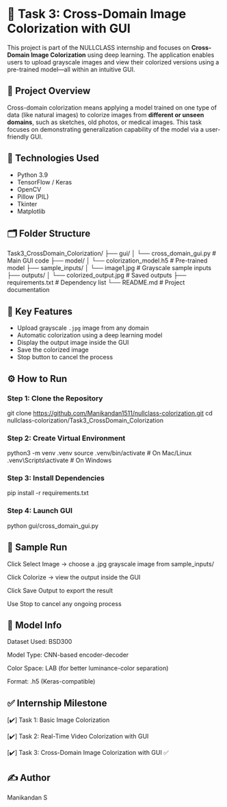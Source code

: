 # 🎨 Task 3: Cross-Domain Image Colorization with GUI

This project is part of the NULLCLASS internship and focuses on **Cross-Domain Image Colorization** using deep learning. The application enables users to upload grayscale images and view their colorized versions using a pre-trained model—all within an intuitive GUI.


## 🚀 Project Overview

Cross-domain colorization means applying a model trained on one type of data (like natural images) to colorize images from **different or unseen domains**, such as sketches, old photos, or medical images. This task focuses on demonstrating generalization capability of the model via a user-friendly GUI.


## 🧠 Technologies Used

- Python 3.9
- TensorFlow / Keras
- OpenCV
- Pillow (PIL)
- Tkinter
- Matplotlib


## 🗂️ Folder Structure

Task3_CrossDomain_Colorization/
├── gui/
│ └── cross_domain_gui.py # Main GUI code
├── model/
│ └── colorization_model.h5 # Pre-trained model
├── sample_inputs/
│ └── image1.jpg # Grayscale sample inputs
├── outputs/
│ └── colorized_output.jpg # Saved outputs
├── requirements.txt # Dependency list
└── README.md # Project documentation


## 🎯 Key Features

- Upload grayscale `.jpg` image from any domain
- Automatic colorization using a deep learning model
- Display the output image inside the GUI
- Save the colorized image
- Stop button to cancel the process


## ⚙️ How to Run

### Step 1: Clone the Repository

git clone https://github.com/Manikandan1511/nullclass-colorization.git
cd nullclass-colorization/Task3_CrossDomain_Colorization

### Step 2: Create Virtual Environment

python3 -m venv .venv
source .venv/bin/activate      # On Mac/Linux
.venv\Scripts\activate       # On Windows

### Step 3: Install Dependencies

pip install -r requirements.txt

### Step 4: Launch GUI

python gui/cross_domain_gui.py

## 📸 Sample Run

Click Select Image → choose a .jpg grayscale image from sample_inputs/

Click Colorize → view the output inside the GUI

Click Save Output to export the result

Use Stop to cancel any ongoing process

## 🧪 Model Info

Dataset Used: BSD300

Model Type: CNN-based encoder-decoder

Color Space: LAB (for better luminance-color separation)

Format: .h5 (Keras-compatible)

## ✅ Internship Milestone

[✔️] Task 1: Basic Image Colorization

[✔️] Task 2: Real-Time Video Colorization with GUI

[✔️] Task 3: Cross-Domain Image Colorization with GUI ✅

## ✍️ Author
Manikandan S
